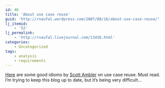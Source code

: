 ```yaml
---
id: 46
title: 'About use case reuse'
guid: 'http://rnaufal.wordpress.com/2007/08/16/about-use-case-reuse/'
lj_itemid:
    - '52'
lj_permalink:
    - 'http://rnaufal.livejournal.com/13436.html'
categories:
    - Uncategorized
tags:
    - analysis
    - requirements
---
```


[Here](http://www.agilemodeling.com/essays/useCaseReuse.htm) are some good idioms by [Scott Ambler](http://www.ambysoft.com/scottAmbler.html) on use case reuse. Must read.  
I’m trying to keep this blog up to date, but it’s being very difficult…